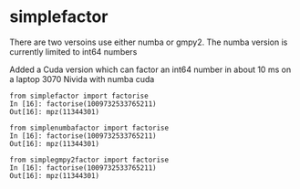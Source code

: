 # simplefactor

There are two versoins use either numba or gmpy2. 
The numba version is currently limited to int64 numbers

Added a Cuda version which can factor an int64 number in
about 10 ms on a laptop 3070 Nivida with numba cuda


```
from simplefactor import factorise
In [16]: factorise(1009732533765211)
Out[16]: mpz(11344301)

from simplenumbafactor import factorise
In [16]: factorise(1009732533765211)
Out[16]: mpz(11344301)

from simplegmpy2factor import factorise
In [16]: factorise(1009732533765211)
Out[16]: mpz(11344301)
```
